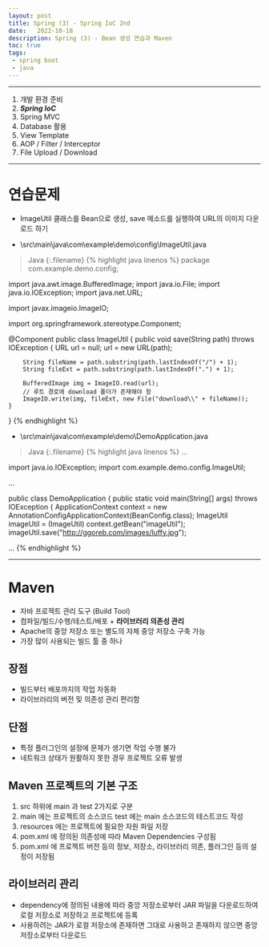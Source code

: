```yaml
---
layout: post
title: Spring (3) - Spring IoC 2nd
date:   2022-10-18
description: Spring (3) - Bean 생성 연습과 Maven
toc: true
tags:
 - spring boot
 - java
---
```

---
1. 개발 환경 준비
2. **_Spring IoC_**
3. Spring MVC
4. Database 활용
5. View Template
6. AOP / Filter / Interceptor
7. File Upload / Download

---
# 연습문제
* ImageUtil 클래스를 Bean으로 생성, save 메소드를 실행하여 URL의 이미지 다운로드 하기

* \src\main\java\com\example\demo\config\ImageUtil.java

>Java
{:.filename}
{% highlight java linenos %}
package com.example.demo.config;

import java.awt.image.BufferedImage;
import java.io.File;
import java.io.IOException;
import java.net.URL;

import javax.imageio.ImageIO;

import org.springframework.stereotype.Component;

@Component
public class ImageUtil {
    public void save(String path) throws IOException {
        URL url = null;
        url = new URL(path);

        String fileName = path.substring(path.lastIndexOf("/") + 1);
        String fileExt = path.substring(path.lastIndexOf(".") + 1);

        BufferedImage img = ImageIO.read(url);
        // 루트 경로에 download 폴더가 존재해야 함
        ImageIO.write(img, fileExt, new File("download\\" + fileName));
    }
}
{% endhighlight %}

* \src\main\java\com\example\demo\DemoApplication.java

>Java
{:.filename}
{% highlight java linenos %}
...

import java.io.IOException;
import com.example.demo.config.ImageUtil;

...

public class DemoApplication {
	public static void main(String[] args) throws IOException {
        ApplicationContext context = new AnnotationConfigApplicationContext(BeanConfig.class);
        ImageUtil imageUtil = (ImageUtil) context.getBean("imageUtil");
		imageUtil.save("http://ggoreb.com/images/luffy.jpg");

...
{% endhighlight %}

---
# Maven
* 자바 프로젝트 관리 도구 (Build Tool)
* 컴파일/빌드/수행/테스트/배포 + **라이브러리 의존성 관리**
* Apache의 중앙 저장소 또는 별도의 자체 중앙 저장소 구축 가능
* 가장 많이 사용되는 빌드 툴 중 하나

## 장점
* 빌드부터 배포까지의 작업 자동화
* 라이브러리의 버전 및 의존성 관리 편리함

## 단점
* 특정 플러그인의 설정에 문제가 생기면 작업 수행 불가
* 네트워크 상태가 원활하지 못한 경우 프로젝트 오류 발생

## Maven 프로젝트의 기본 구조
1. src 하위에 main 과 test 2가지로 구분
2. main 에는 프로젝트의 소스코드
test 에는 main 소스코드의 테스트코드 작성
3. resources 에는 프로젝트에 필요한 자원 파일 저장
4. pom.xml 에 정의된 의존성에 따라 Maven Dependencies 구성됨
5. pom.xml 에 프로젝트 버전 등의 정보, 저장소, 라이브러리 의존, 플러그인 등의 설정이 저장됨

## 라이브러리 관리
* dependency에 정의된 내용에 따라 중앙 저장소로부터 JAR 파일을 다운로드하여 로컬 저장소로 저장하고 프로젝트에 등록
* 사용하려는 JAR가 로컬 저장소에 존재하면 그대로 사용하고 존재하지 않으면 중앙 저장소로부터 다운로드